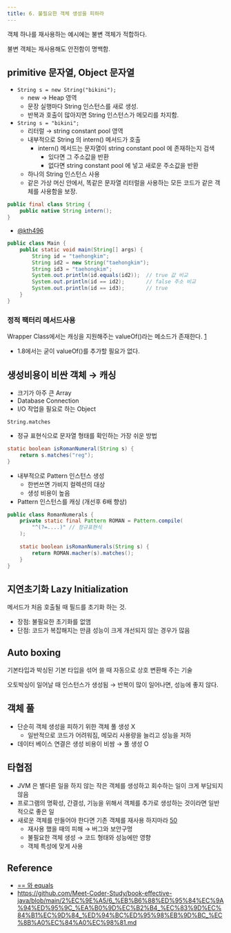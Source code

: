 ```yaml
---
title: 6. 불필요한 객체 생성을 피하라
--- 
```


객체 하나를 재사용하는 예시에는 불변 객체가 적합하다. 

불변 객체는 재사용해도 안전함이 명백함.

## primitive 문자열, Object 문자열
- `String s = new String("bikini");` 
    - new → Heap 영역
    - 문장 실행마다 String 인스턴스를 새로 생성.
    - 반복과 호출이 많아지면 String 인스턴스가 메모리를 차지함.
- `String s = "bikini";`
    - 리터럴 → string constant pool 영역
    - 내부적으로 String 의 intern() 메서드가 호출
         - intern() 메서드는 문자열이 string constant pool 에 존재하는지 검색
            - 있다면 그 주소값을 반환
            - 없다면 string constant pool 에 넣고 새로운 주소값을 반환 
    - 하나의 String 인스턴스 사용
    - 같은 가상 머신 안에서, 똑같은 문자열 리터럴을 사용하는 모든 코드가 같은 객체를 사용함을 보장.

```java
public final class String {
    public native String intern();
}
```
   
- [@kth496](https://gist.github.com/kth496/1d6906d43775e76bd0956be228f8f83d)
```java
public class Main {
    public static void main(String[] args) {
        String id = "taehongkim";
        String id2 = new String("taehongkim");
        String id3 = "taehongkim";
        System.out.println(id.equals(id2));  // true 값 비교
        System.out.println(id == id2);       // false 주소 비교
        System.out.println(id == id3);       // true 
    }
}
```

### 정적 팩터리 메서드사용
Wrapper Class에서는 캐싱을 지원해주는 valueOf()라는 메소드가 존재한다.  [1](/docs/java/effective-java/ch2/ITEM1)
- 1.8에서는 굳이 valueOf()를 추가할 필요가 없다.


## 생성비용이 비싼 객체 → 캐싱
- 크기가 아주 큰 Array
- Database Connection
- I/O 작업을 필요로 하는 Object

`String.matches` 
- 정규 표현식으로 문자열 형태를 확인하는 가장 쉬운 방법
```java
static boolean isRomanNumeral(String s) {
    return s.matches("reg");
}
```
- 내부적으로 Pattern 인스턴스 생성
    - 한번쓰면 가비지 컬렉션의 대상
    - 생성 비용이 높음
- Pattern 인스턴스를 캐싱 (개선후 6배 향상)
```java
public class RomanNumerals {
    private static final Pattern ROMAN = Pattern.compile(
        "^(?=....)" // 정규표현식
    );
    
    static boolean isRomanNumerals(String s) {
        return ROMAN.macher(s).matches();
    }
}
```

## 지연초기화 Lazy Initialization
메서드가 처음 호출될 때 필드를 초기화 하는 것.
- 장점: 불필요한 초기화를 없앰
- 단점: 코드가 복잡해지는 만큼 성능이 크게 개선되지 않는 경우가 많음

## Auto boxing
기본타입과 박싱된 기본 타입을 섞어 쓸 때 자동으로 상호 변환해 주는 기술

오토박싱이 일어날 때 인스턴스가 생성됨 → 반복이 많이 일어나면, 성능에 좋지 않다.

## 객체 풀
- 단순히 객체 생성을 피하기 위한 객체 풀 생성 X
    - 일반적으로 코드가 어려워짐, 메모리 사용량을 늘리고 성능을 저하
- 데이터 베이스 연결은 생성 비용이 비쌈 → 풀 생성 O
 
## 타협점
- JVM 은 별다른 일을 하지 않는 작은 객체를 생성하고 회수하는 일이 크게 부담되지 않음
- 프로그램의 명확성, 간결성, 기능을 위해서 객체를 추가로 생성하는 것이라면 일반적으로 좋은 일
- 새로운 객체를 만들어야 한다면 기존 객체를 재사용 하지마라 [50](/docs/java/effective-java/ch8/ITEM50) 
    - 재사용 했을 때의 피해 → 버그와 보안구멍
    - 불필요한 객체 생성 → 코드 형태와 성능에만 영향
    - 객체 특성에 맞게 사용

Reference
--
- [== 와 equals](https://coding-factory.tistory.com/536)
- https://github.com/Meet-Coder-Study/book-effective-java/blob/main/2%EC%9E%A5/6_%EB%B6%88%ED%95%84%EC%9A%94%ED%95%9C_%EA%B0%9D%EC%B2%B4_%EC%83%9D%EC%84%B1%EC%9D%84_%ED%94%BC%ED%95%98%EB%9D%BC_%EC%8B%A0%EC%84%A0%EC%98%81.md
